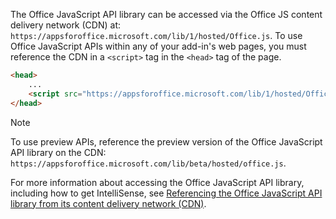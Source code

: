 The Office JavaScript API library can be accessed via the Office JS content delivery network (CDN) at: `https://appsforoffice.microsoft.com/lib/1/hosted/Office.js`. To use Office JavaScript APIs within any of your add-in's web pages, you must reference the CDN in a `<script>` tag in the `<head>` tag of the page.

```html
<head>
    ...
    <script src="https://appsforoffice.microsoft.com/lib/1/hosted/Office.js" type="text/javascript"></script>
</head>
```

> [!NOTE]
> To use preview APIs, reference the preview version of the Office JavaScript API library on the CDN: `https://appsforoffice.microsoft.com/lib/beta/hosted/office.js`.

For more information about accessing the Office JavaScript API library, including how to get IntelliSense, see [Referencing the Office JavaScript API library from its content delivery network (CDN)](../develop/referencing-the-javascript-api-for-office-library-from-its-cdn.md).